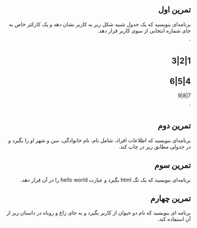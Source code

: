 <div dir="rtl">

## تمرین اول

برنامه‌ای بنویسید که یک جدول شبیه شکل زیر به کاربر نشان دهد و یک کارکتر خاص به جای شماره انتخابی از سوی کاربر قرار دهد.

`

1|2|3
-----
4|5|6
-----
7|8|9

`


## تمرین دوم

برنامه‌ای بنویسید که اطلاعات افراد، شامل نام، نام خانوادگی، سن و شهر او را بگیرد و در جدولی مطابق زیر در چاپ کند.


## تمرین سوم

برنامه‌ای بنویسید که یک تگ html بگیرد و عبارت hello world را در آن قرار دهد.


## تمرین چهارم

برنامه ای بنویسید که نام دو حیوان از کاربر بگیرد و به جای زاغ و روباه در داستان زیر از آن استفاده کند.
</div>